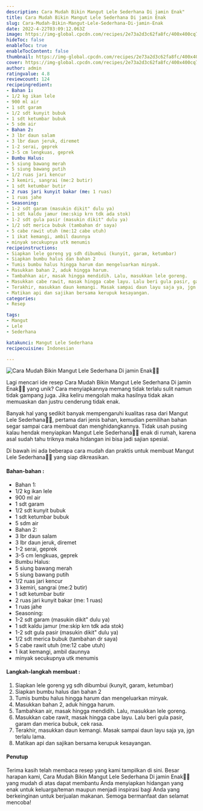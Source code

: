 ```yaml
---
description: Cara Mudah Bikin Mangut Lele Sederhana Di jamin Enak"
title: Cara Mudah Bikin Mangut Lele Sederhana Di jamin Enak
slug: Cara-Mudah-Bikin-Mangut-Lele-Sederhana-Di-jamin-Enak
date: 2022-4-22T03:09:12.063Z
image: https://img-global.cpcdn.com/recipes/2e73a2d3c62fa8fc/400x400cq70/photo.jpg
hideToc: false
enableToc: true
enableTocContent: false
thumbnail: https://img-global.cpcdn.com/recipes/2e73a2d3c62fa8fc/400x400cq70/photo.jpg
cover: https://img-global.cpcdn.com/recipes/2e73a2d3c62fa8fc/400x400cq70/photo.jpg
author: admin
ratingvalue: 4.8
reviewcount: 124
recipeingredient:
- Bahan 1:
- 1/2 kg ikan lele
- 900 ml air
- 1 sdt garam
- 1/2 sdt kunyit bubuk
- 1 sdt ketumbar bubuk
- 5 sdm air
- Bahan 2:
- 3 lbr daun salam
- 3 lbr daun jeruk, diremet
- 1-2 serai, geprek
- 3-5 cm lengkuas, geprek
- Bumbu Halus:
- 5 siung bawang merah
- 5 siung bawang putih
- 1/2 ruas jari kencur
- 3 kemiri, sangrai (me:2 butir)
- 1 sdt ketumbar butir
- 2 ruas jari kunyit bakar (me: 1 ruas)
- 1 ruas jahe
- Seasoning:
- 1-2 sdt garam (masukin dikit" dulu ya)
- 1 sdt kaldu jamur (me:skip krn tdk ada stok)
- 1-2 sdt gula pasir (masukin dikit" dulu ya)
- 1/2 sdt merica bubuk (tambahan dr saya)
- 5 cabe rawit utuh (me:12 cabe utuh)
- 1 ikat kemangi, ambil daunnya
- minyak secukupnya utk menumis
recipeinstructions:
- Siapkan lele goreng yg sdh dibumbui (kunyit, garam, ketumbar)
- Siapkan bumbu halus dan bahan 2
- Tumis bumbu halus hingga harum dan mengeluarkan minyak.
- Masukkan bahan 2, aduk hingga harum.
- Tambahkan air, masak hingga mendidih. Lalu, masukkan lele goreng.
- Masukkan cabe rawit, masak hingga cabe layu. Lalu beri gula pasir, garam dan merica bubuk, cek rasa.
- Terakhir, masukkan daun kemangi. Masak sampai daun layu saja ya, jgn terlalu lama.
- Matikan api dan sajikan bersama kerupuk kesayangan.
categories:
- Resep

tags:
- Mangut
- Lele
- Sederhana

katakunci: Mangut Lele Sederhana
recipecuisine: Indonesian

---
```


![Cara Mudah Bikin Mangut Lele Sederhana Di jamin Enak👩‍🍳](https://img-global.cpcdn.com/recipes/2e73a2d3c62fa8fc/400x400cq70/photo.jpg)

Lagi mencari ide resep Cara Mudah Bikin Mangut Lele Sederhana Di jamin Enak👩‍🍳 yang unik? Cara menyiapkannya memang tidak terlalu sulit namun tidak gampang juga. Jika keliru mengolah maka hasilnya tidak akan memuaskan dan justru cenderung tidak enak.

Banyak hal yang sedikit banyak mempengaruhi kualitas rasa dari Mangut Lele Sederhana👩‍🍳, pertama dari jenis bahan, kemudian pemilihan bahan segar sampai cara membuat dan menghidangkannya. Tidak usah pusing kalau hendak menyiapkan Mangut Lele Sederhana👩‍🍳 enak di rumah, karena asal sudah tahu triknya maka hidangan ini bisa jadi sajian spesial.

Di bawah ini ada beberapa cara mudah dan praktis untuk membuat Mangut Lele Sederhana👩‍🍳 yang siap dikreasikan.

<!--inarticleads1-->

#### Bahan-bahan :

- Bahan 1:
- 1/2 kg ikan lele
- 900 ml air
- 1 sdt garam
- 1/2 sdt kunyit bubuk
- 1 sdt ketumbar bubuk
- 5 sdm air
- Bahan 2:
- 3 lbr daun salam
- 3 lbr daun jeruk, diremet
- 1-2 serai, geprek
- 3-5 cm lengkuas, geprek
- Bumbu Halus:
- 5 siung bawang merah
- 5 siung bawang putih
- 1/2 ruas jari kencur
- 3 kemiri, sangrai (me:2 butir)
- 1 sdt ketumbar butir
- 2 ruas jari kunyit bakar (me: 1 ruas)
- 1 ruas jahe
- Seasoning:
- 1-2 sdt garam (masukin dikit" dulu ya)
- 1 sdt kaldu jamur (me:skip krn tdk ada stok)
- 1-2 sdt gula pasir (masukin dikit" dulu ya)
- 1/2 sdt merica bubuk (tambahan dr saya)
- 5 cabe rawit utuh (me:12 cabe utuh)
- 1 ikat kemangi, ambil daunnya
- minyak secukupnya utk menumis

<!--inarticleads2-->

#### Langkah-langkah membuat :

1. Siapkan lele goreng yg sdh dibumbui (kunyit, garam, ketumbar)
1. Siapkan bumbu halus dan bahan 2
1. Tumis bumbu halus hingga harum dan mengeluarkan minyak.
1. Masukkan bahan 2, aduk hingga harum.
1. Tambahkan air, masak hingga mendidih. Lalu, masukkan lele goreng.
1. Masukkan cabe rawit, masak hingga cabe layu. Lalu beri gula pasir, garam dan merica bubuk, cek rasa.
1. Terakhir, masukkan daun kemangi. Masak sampai daun layu saja ya, jgn terlalu lama.
1. Matikan api dan sajikan bersama kerupuk kesayangan.

#### Penutup

Terima kasih telah membaca resep yang kami tampilkan di sini. Besar harapan kami, Cara Mudah Bikin Mangut Lele Sederhana Di jamin Enak👩‍🍳 yang mudah di atas dapat membantu Anda menyiapkan hidangan yang enak untuk keluarga/teman maupun menjadi inspirasi bagi Anda yang berkeinginan untuk berjualan makanan. Semoga bermanfaat dan selamat mencoba!